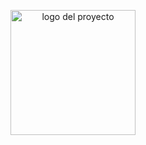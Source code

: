 <p align="center">
  <img width="200" height="200" src="https://github.com/Irishongki/GitHub_MarkDown_Practica01/assets/48756218/58dec1af-3d86-4464-b796-f75c48576c14" alt="logo del proyecto">
</p>
<div align="center" style="color: #3498db; font-family: 'Arial', sans-serif; font-size: 36px; font-weight: bold;> Swing_P02_compendio </div>
